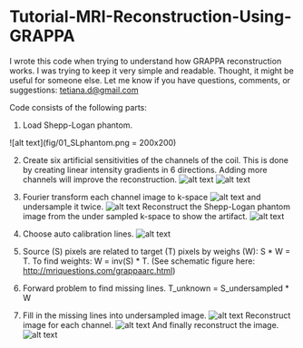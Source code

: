 # Tutorial-MRI-Reconstruction-Using-GRAPPA
I wrote this code when trying to understand how GRAPPA reconstruction works. I was trying to keep it very simple and readable. Thought, it might be useful for someone else. Let me know if you have questions, comments, or suggestions: tetiana.d@gmail.com


Code consists of the following parts:

1. Load Shepp-Logan phantom.

![alt text](fig/01_SLphantom.png = 200x200)

2. Create six artificial sensitivities of the channels of the coil. This is done by creating linear intensity gradients in 6 directions. Adding more channels will improve the reconstruction.
![alt text](fig/02_CoilChSensitivities.png)
![alt text](fig/03_SLphantomByCh.png)

3. Fourier transform each channel image to k-space
![alt text](fig/04_kSpaceFullySampled.png)
and undersample it twice.
![alt text](fig/05_kSpaceUnderSampled.png)
Reconstruct the Shepp-Logan phantom image from the under sampled k-space to show the artifact.
![alt text](fig/06_SLphantomAliased.png)

4. Choose auto calibration lines.
![alt text](fig/07_AutocalibrationLines.png)

5. Source (S) pixels are related to target (T) pixels by weighs (W): S * W = T. To find weights: W = inv(S) * T. (See schematic figure here: http://mriquestions.com/grappaarc.html)

6. Forward problem to find missing lines. T_unknown = S_undersampled * W

7. Fill in the missing lines into undersampled image.
![alt text](fig/08_kSpaceRestored.png)
Reconstruct image for each channel.
![alt text](fig/09_ReconstructedImageByChannel.png)
And finally reconstruct the image.
![alt text](fig/10_ReconstructedImage.png)




